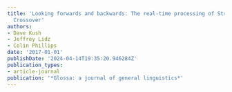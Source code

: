 ```yaml
---
title: 'Looking forwards and backwards: The real-time processing of Strong and Weak
  Crossover'
authors:
- Dave Kush
- Jeffrey Lidz
- Colin Phillips
date: '2017-01-01'
publishDate: '2024-04-14T19:35:20.946284Z'
publication_types:
- article-journal
publication: '*Glossa: a journal of general linguistics*'
---
```


